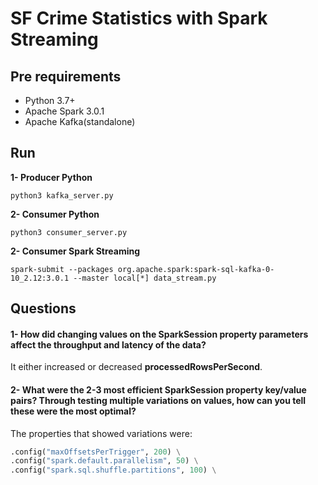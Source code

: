 # SF Crime Statistics with Spark Streaming

## Pre requirements
* Python 3.7+
* Apache Spark 3.0.1
* Apache Kafka(standalone)

## Run

**1- Producer Python**
```shell
python3 kafka_server.py
```

**2- Consumer Python**
```shell
python3 consumer_server.py
```

**2- Consumer Spark Streaming**
```shell
spark-submit --packages org.apache.spark:spark-sql-kafka-0-10_2.12:3.0.1 --master local[*] data_stream.py
```

## Questions

#### 1- How did changing values on the SparkSession property parameters affect the throughput and latency of the data?
It either increased or decreased **processedRowsPerSecond**.

#### 2- What were the 2-3 most efficient SparkSession property key/value pairs? Through testing multiple variations on values, how can you tell these were the most optimal?
The properties that showed variations were:
```python
.config("maxOffsetsPerTrigger", 200) \
.config("spark.default.parallelism", 50) \
.config("spark.sql.shuffle.partitions", 100) \
```
